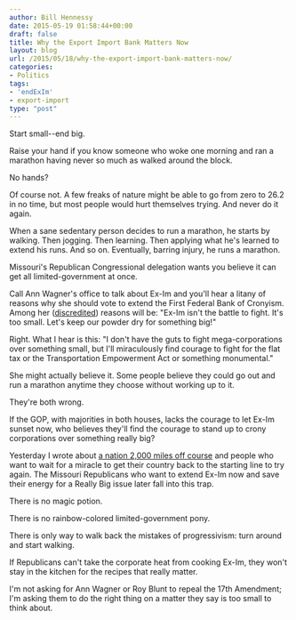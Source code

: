 ```yaml
---
author: Bill Hennessy
date: 2015-05-19 01:58:44+00:00
draft: false
title: Why the Export Import Bank Matters Now
layout: blog
url: /2015/05/18/why-the-export-import-bank-matters-now/
categories:
- Politics
tags:
- 'endExIm'
- export-import
type: "post"
---
```


Start small--end big.

Raise your hand if you know someone who woke one morning and ran a marathon having never so much as walked around the block.

No hands?

Of course not. A few freaks of nature might be able to go from zero to 26.2 in no time, but most people would hurt themselves trying. And never do it again.

When a sane sedentary person decides to run a marathon, he starts by walking. Then jogging. Then learning. Then applying what he's learned to extend his runs. And so on. Eventually, barring injury, he runs a marathon.

Missouri's Republican Congressional delegation wants you believe it can get all limited-government at once.

Call Ann Wagner's office to talk about Ex-Im and you'll hear a litany of reasons why she should vote to extend the First Federal Bank of Cronyism. Among her ([discredited](https://hennessysview.com/2014/09/10/heres-ex-im-facts-ann-wagner-claire-mccaskill-wont-tell/)) reasons will be: "Ex-Im isn't the battle to fight. It's too small. Let's keep our powder dry for something big!"

Right. What I hear is this: "I don't have the guts to fight mega-corporations over something small, but I'll miraculously find courage to fight for the flat tax or the Transportation Empowerment Act or something monumental."

She might actually believe it. Some people believe they could go out and run a marathon anytime they choose without working up to it.

They're both wrong.

If the GOP, with majorities in both houses, lacks the courage to let Ex-Im sunset now, who believes they'll find the courage to stand up to crony corporations over something really big?

Yesterday I wrote about [a nation 2,000 miles off course](https://hennessysview.com/2015/05/17/going-home/) and people who want to wait for a miracle to get their country back to the starting line to try again. The Missouri Republicans who want to extend Ex-Im now and save their energy for a Really Big issue later fall into this trap.

There is no magic potion.

There is no rainbow-colored limited-government pony.

There is only way to walk back the mistakes of progressivism: turn around and start walking.

If Republicans can't take the corporate heat from cooking Ex-Im, they won't stay in the kitchen for the recipes that really matter.

I'm not asking for Ann Wagner or Roy Blunt to repeal the 17th Amendment; I'm asking them to do the right thing on a matter they say is too small to think about.


